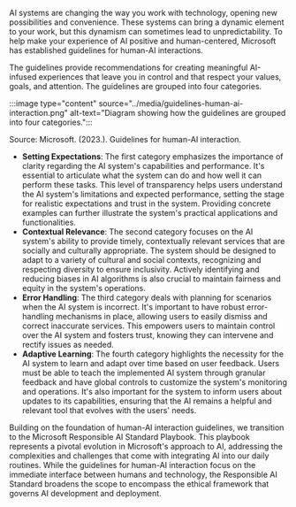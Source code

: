 AI systems are changing the way you work with technology, opening new possibilities and convenience. These systems can bring a dynamic element to your work, but this dynamism can sometimes lead to unpredictability. To help make your experience of AI positive and human-centered, Microsoft has established guidelines for human-AI interactions.

The guidelines provide recommendations for creating meaningful AI-infused experiences that leave you in control and that respect your values, goals, and attention. The guidelines are grouped into four categories.

:::image type="content" source="../media/guidelines-human-ai-interaction.png" alt-text="Diagram showing how the guidelines are grouped into four categories.":::

Source: Microsoft. (2023.). Guidelines for human-AI interaction.

- **Setting Expectations**: The first category emphasizes the importance of clarity regarding the AI system's capabilities and performance. It's essential to articulate what the system can do and how well it can perform these tasks. This level of transparency helps users understand the AI system's limitations and expected performance, setting the stage for realistic expectations and trust in the system. Providing concrete examples can further illustrate the system's practical applications and functionalities.
- **Contextual Relevance**: The second category focuses on the AI system's ability to provide timely, contextually relevant services that are socially and culturally appropriate. The system should be designed to adapt to a variety of cultural and social contexts, recognizing and respecting diversity to ensure inclusivity. Actively identifying and reducing biases in AI algorithms is also crucial to maintain fairness and equity in the system's operations.
- **Error Handling**: The third category deals with planning for scenarios when the AI system is incorrect. It's important to have robust error-handling mechanisms in place, allowing users to easily dismiss and correct inaccurate services. This empowers users to maintain control over the AI system and fosters trust, knowing they can intervene and rectify issues as needed.
- **Adaptive Learning**: The fourth category highlights the necessity for the AI system to learn and adapt over time based on user feedback. Users must be able to teach the implemented AI system through granular feedback and have global controls to customize the system's monitoring and operations. It's also important for the system to inform users about updates to its capabilities, ensuring that the AI remains a helpful and relevant tool that evolves with the users' needs.

Building on the foundation of human-AI interaction guidelines, we transition to the Microsoft Responsible AI Standard Playbook. This playbook represents a pivotal evolution in Microsoft's approach to AI, addressing the complexities and challenges that come with integrating AI into our daily routines. While the guidelines for human-AI interaction focus on the immediate interface between humans and technology, the Responsible AI Standard broadens the scope to encompass the ethical framework that governs AI development and deployment.
